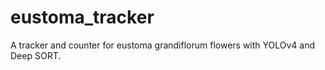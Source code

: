 # eustoma_tracker
A tracker and counter for eustoma grandiflorum flowers with YOLOv4 and Deep SORT.
